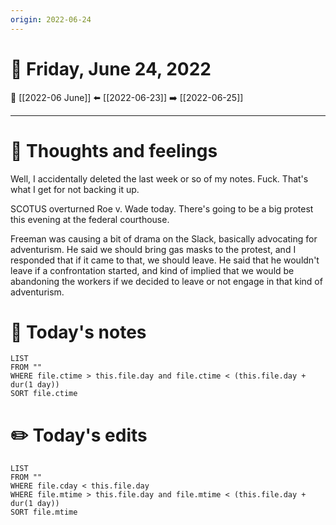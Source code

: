 ```yaml
---
origin: 2022-06-24
---
```

# 📅 Friday, June 24, 2022
🔀 [[2022-06 June]]
⬅️ [[2022-06-23]]
➡️ [[2022-06-25]]

---
# 💭 Thoughts and feelings
Well, I accidentally deleted the last week or so of my notes. Fuck. That's what I get for not backing it up. 

SCOTUS overturned Roe v. Wade today. There's going to be a big protest this evening at the federal courthouse. 

Freeman was causing a bit of drama on the Slack, basically advocating for adventurism. He said we should bring gas masks to the protest, and I responded that if it came to that, we should leave. He said that he wouldn't leave if a confrontation started, and kind of implied that we would be abandoning the workers if we decided to leave or not engage in that kind of adventurism. 

# 📝 Today's notes
```dataview
LIST 
FROM ""
WHERE file.ctime > this.file.day and file.ctime < (this.file.day + dur(1 day))
SORT file.ctime
```
# ✏️ Today's edits
```dataview
LIST
FROM ""
WHERE file.cday < this.file.day
WHERE file.mtime > this.file.day and file.mtime < (this.file.day + dur(1 day))
SORT file.mtime
```